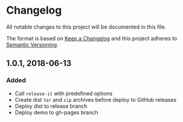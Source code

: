 # Changelog

All notable changes to this project will be documented in this file.

The format is based on [Keep a Changelog](http://keepachangelog.com/en/1.0.0/)
and this project adheres to [Semantic Versioning](http://semver.org/spec/v2.0.0.html).

## 1.0.1, 2018-06-13

### Added

* Call `release-it` with predefined options
* Create dist `tar` and `zip` archives before deploy to GitHub releases
* Deploy dist to release branch
* Deploy demo to gh-pages branch
